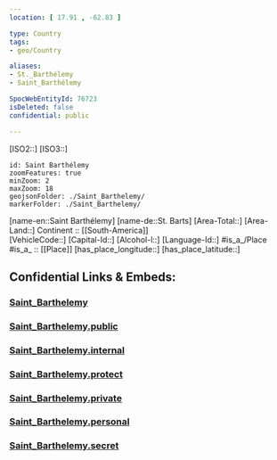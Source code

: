 ```yaml
---
location: [ 17.91 , -62.83 ] 

type: Country
tags:
- geo/Country

aliases:
- St._Barthélemy
- Saint_Barthélemy

SpocWebEntityId: 76723
isDeleted: false
confidential: public

---
```

[ISO2::] 
[ISO3::] 

```leaflet
id: Saint Barthélemy
zoomFeatures: true 
minZoom: 2 
maxZoom: 18
geojsonFolder: ./Saint_Barthelemy/
markerFolder: ./Saint_Barthelemy/
```

[name-en::Saint Barthélemy] 
[name-de::St. Barts] 
[Area-Total::] 
[Area-Land::] 
Continent :: [[South-America]]  
[VehicleCode::] 
[Capital-Id::] 
[Alcohol-l::] 
[Language-Id::] 
#is_a_/Place  
#is_a_ :: [[Place]] 
[has_place_longitude::] 
[has_place_latitude::] 


## Confidential Links & Embeds: 

### [Saint_Barthelemy](/_Standards/Earth/Continent/America~Caribbean/Saint_Barthelemy.md) 

### [Saint_Barthelemy.public](/_public/Earth/Continent/America~Caribbean/Saint_Barthelemy.public.md) 

### [Saint_Barthelemy.internal](/_internal/Earth/Continent/America~Caribbean/Saint_Barthelemy.internal.md) 

### [Saint_Barthelemy.protect](/_protect/Earth/Continent/America~Caribbean/Saint_Barthelemy.protect.md) 

### [Saint_Barthelemy.private](/_private/Earth/Continent/America~Caribbean/Saint_Barthelemy.private.md) 

### [Saint_Barthelemy.personal](/_personal/Earth/Continent/America~Caribbean/Saint_Barthelemy.personal.md) 

### [Saint_Barthelemy.secret](/_secret/Earth/Continent/America~Caribbean/Saint_Barthelemy.secret.md)

